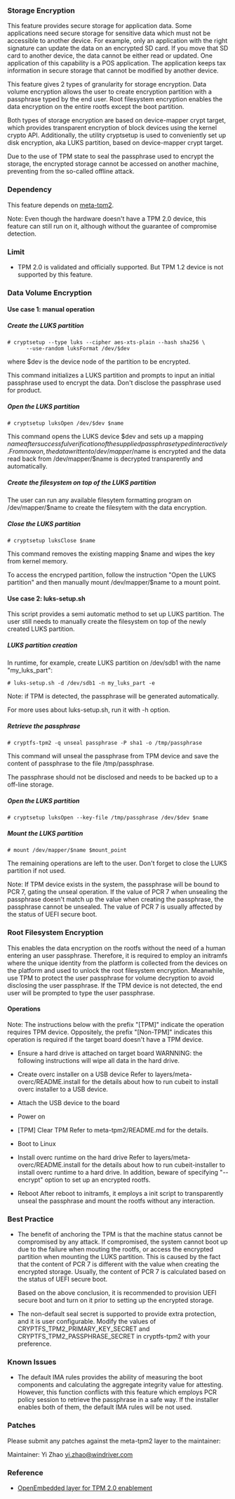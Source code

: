 ### Storage Encryption
This feature provides secure storage for application data. Some applications
need secure storage for sensitive data which must not be accessible to another
device. For example, only an application with the right signature can update
the data on an encrypted SD card. If you move that SD card to another device,
the data cannot be either read or updated. One application of this capability
is a POS application. The application keeps tax information in secure storage
that cannot be modified by another device.

This feature gives 2 types of granularity for storage encryption. Data volume
encryption allows the user to create encryption partition with a passphrase
typed by the end user. Root filesystem encryption enables the data encryption
on the entire rootfs except the boot partition.

Both types of storage encryption are based on device-mapper crypt target,
which provides transparent encryption of block devices using the kernel crypto
API. Additionally, the utility cryptsetup is used to conveniently set up disk
encryption, aka LUKS partition, based on device-mapper crypt target.

Due to the use of TPM state to seal the passphrase used to encrypt the storage,
the encrypted storage cannot be accessed on another machine, preventing from
the so-called offline attack.

### Dependency
This feature depends on [meta-tpm2](https://github.com/Wind-River/meta-secure-core/tree/master/meta-tpm2).

Note:
Even though the hardware doesn't have a TPM 2.0 device, this feature can still
run on it, although without the guarantee of compromise detection.

### Limit
- TPM 2.0 is validated and officially supported. But TPM 1.2 device is not
  supported by this feature.

### Data Volume Encryption
#### Use case 1: manual operation
##### Create the LUKS partition
```
# cryptsetup --type luks --cipher aes-xts-plain --hash sha256 \
      --use-random luksFormat /dev/$dev
```
where $dev is the device node of the partition to be encrypted.

This command initializes a LUKS partition and prompts to input an initial
passphrase used to encrypt the data. Don't disclose the passphrase used for
product.

##### Open the LUKS partition
```
# cryptsetup luksOpen /dev/$dev $name
```
This command opens the LUKS device $dev and sets up a mapping $name after
successful verification of the supplied passphrase typed interactively. From
now on, the data written to /dev/mapper/$name is encrypted and the data
read back from /dev/mapper/$name is decrypted transparently and automatically.

##### Create the filesystem on top of the LUKS partition
The user can run any available filesytem formatting program on
/dev/mapper/$name to create the filesytem with the data encryption.

##### Close the LUKS partition
```
# cryptsetup luksClose $name
```
This command removes the existing mapping $name and wipes the key from kernel
memory.

To access the encryped partition, follow the instruction "Open the LUKS partition"
and then manually mount /dev/mapper/$name to a mount point.

#### Use case 2: luks-setup.sh
This script provides a semi automatic method to set up LUKS partition. The user
still needs to manually create the filesystem on top of the newly created LUKS
partition.

##### LUKS partition creation
In runtime, for example, create LUKS partition on /dev/sdb1 with the
name "my_luks_part":
```
# luks-setup.sh -d /dev/sdb1 -n my_luks_part -e
```
Note: if TPM is detected, the passphrase will be generated automatically.

For more uses about luks-setup.sh, run it with -h option.

##### Retrieve the passphrase
```
# cryptfs-tpm2 -q unseal passphrase -P sha1 -o /tmp/passphrase
```
This command will unseal the passphrase from TPM device and save the content
of passphrase to the file /tmp/passphrase.

The passphrase should not be disclosed and needs to be backed up to a off-line
storage.

##### Open the LUKS partition
```
# cryptsetup luksOpen --key-file /tmp/passphrase /dev/$dev $name
```
##### Mount the LUKS partition
```
# mount /dev/mapper/$name $mount_point
```
The remaining operations are left to the user. Don't forget to close the LUKS
partition if not used.

Note:
If TPM device exists in the system, the passphrase will be bound to PCR 7,
gating the unseal operation. If the value of PCR 7 when unsealing the
passphrase doesn't match up the value when creating the passphrase, the
passphrase cannot be unsealed. The value of PCR 7 is usually affected by the
status of UEFI secure boot.

### Root Filesystem Encryption
This enables the data encryption on the rootfs without the need of a human
entering an user passphrase. Therefore, it is required to employ an initramfs
where the unique identity from the platform is collected from the devices on
the platform and used to unlock the root filesystem encryption. Meanwhile, use
TPM to protect the user passphrase for volume decryption to avoid disclosing
the user passphrase. If the TPM device is not detected, the end user will be
prompted to type the user passphrase.

#### Operations
Note:
The instructions below with the prefix "[TPM]" indicate the operation
requires TPM device. Oppositely, the prefix "[Non-TPM]" indicates this
operation is required if the target board doesn't have a TPM device.

- Ensure a hard drive is attached on target board
  WARNNING: the following instructions will wipe all data in the hard drive.

- Create overc installer on a USB device
  Refer to layers/meta-overc/README.install for the details about how to
  run cubeit to install overc installer to a USB device.

- Attach the USB device to the board

- Power on

- [TPM] Clear TPM
  Refer to meta-tpm2/README.md for the details.

- Boot to Linux

- Install overc runtime on the hard drive
  Refer to layers/meta-overc/README.install for the details about how to
  run cubeit-installer to install overc runtime to a hard drive. In
  addition, beware of specifying "--encrypt" option to set up an
  encrypted rootfs.

- Reboot
  After reboot to initramfs, it employs a init script to transparently
  unseal the passphrase and mount the rootfs without any interaction.

### Best Practice
- The benefit of anchoring the TPM is that the machine status cannot be
  compromised by any attack. If compromised, the system cannot boot up
  due to the failure when mouting the rootfs, or access the encrypted partition
  when mounting the LUKS partition. This is caused by the fact that the content
  of PCR 7 is different with the value when creating the encrypted storage.
  Usually, the content of PCR 7 is calculated based on the status of UEFI
  secure boot.

  Based on the above conclusion, it is recommended to provision UEFI secure
  boot and turn on it prior to setting up the encrypted storage.

- The non-default seal secret is supported to provide extra protection, and it
  is user configurable. Modify the values of CRYPTFS_TPM2_PRIMARY_KEY_SECRET
  and CRYPTFS_TPM2_PASSPHRASE_SECRET in cryptfs-tpm2 with your preference.

### Known Issues
- The default IMA rules provides the ability of measuring the boot components
  and calculating the aggregate integrity value for attesting. However, this
  function conflicts with this feature which employs PCR policy session to
  retrieve the passphrase in a safe way. If the installer enables both of
  them, the default IMA rules will be not used.

### Patches

Please submit any patches against the meta-tpm2 layer to the
maintainer:

Maintainer: Yi Zhao <yi.zhao@windriver.com>

### Reference
- [OpenEmbedded layer for TPM 2.0 enablement](https://github.com/Wind-River/meta-secure-core/tree/master/meta-tpm2)
